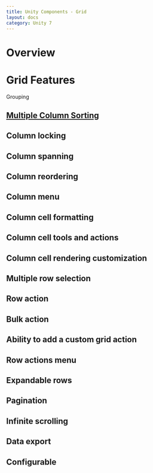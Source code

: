 ```yaml
---
title: Unity Components - Grid
layout: docs
category: Unity 7
---
```

# Overview

# Grid Features

Grouping  
## [Multiple Column Sorting](grid/multiple-column-sorting.md)  
## Column locking
## Column spanning
## Column reordering
## Column menu
## Column cell formatting 
## Column cell tools and actions 
## Column cell rendering customization
## Multiple row selection
## Row action	
## Bulk action 
## Ability to add a custom grid action 
## Row actions menu 
## Expandable rows
## Pagination
## Infinite scrolling
## Data export 
## Configurable 
